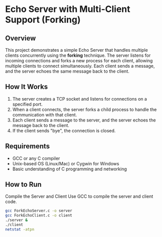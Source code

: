 # Echo Server with Multi-Client Support (Forking)

## Overview
This project demonstrates a simple Echo Server that handles multiple clients concurrently using the **forking** technique. The server listens for incoming connections and forks a new process for each client, allowing multiple clients to connect simultaneously. Each client sends a message, and the server echoes the same message back to the client.

## How It Works
1. The server creates a TCP socket and listens for connections on a specified port.
2. When a client connects, the server forks a child process to handle the communication with that client.
3. Each client sends a message to the server, and the server echoes the message back to the client.
4. If the client sends "bye", the connection is closed.

## Requirements
- GCC or any C compiler
- Unix-based OS (Linux/Mac) or Cygwin for Windows
- Basic understanding of C programming and networking

## How to Run

Compile the Server and Client
Use GCC to compile the server and client code.

```bash
gcc ForkEchoServer.c -o server
gcc ForkEchoClient.c -o client
./server &
./client
netstat -atpn
